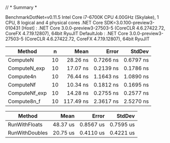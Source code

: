 // * Summary *

BenchmarkDotNet=v0.11.5
Intel Core i7-6700K CPU 4.00GHz (Skylake), 1 CPU, 8 logical and 4 physical cores
.NET Core SDK=3.0.100-preview3-010431
  [Host]     : .NET Core 3.0.0-preview3-27503-5 (CoreCLR 4.6.27422.72, CoreFX 4.7.19.12807), 64bit RyuJIT
  DefaultJob : .NET Core 3.0.0-preview3-27503-5 (CoreCLR 4.6.27422.72, CoreFX 4.7.19.12807), 64bit RyuJIT


|        Method |  n |      Mean |     Error |    StdDev |
|-------------- |--- |----------:|----------:|----------:|
|      ComputeN | 10 |  28.26 ns | 0.7266 ns | 0.6797 ns |
|  ComputeN_exp | 10 |  17.07 ns | 0.2139 ns | 0.1786 ns |
|     Compute4n | 10 |  76.44 ns | 1.1643 ns | 1.0890 ns |
|     ComputeNf | 10 |  10.34 ns | 0.1812 ns | 0.1695 ns |
| ComputeNf_exp | 10 |  14.28 ns | 0.2755 ns | 0.2577 ns |
|   Compute8n_f | 10 | 117.49 ns | 2.3617 ns | 2.5270 ns |

|         Method |     Mean |     Error |    StdDev |
|--------------- |---------:|----------:|----------:|
|  RunWithFloats | 48.37 us | 0.8567 us | 0.7595 us |
| RunWithDoubles | 20.75 us | 0.4110 us | 0.4221 us |
